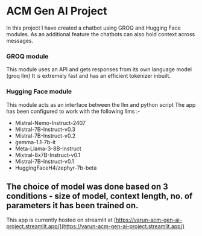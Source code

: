 # ACM Gen AI Project
In this project I have created a chatbot using GROQ and Hugging Face modules.
As an additional feature the chatbots can also hold context across messages.

### GROQ module
This module uses an API and gets responses from its own language model (groq llm)
It is extremely fast and has an efficient tokenizer inbuilt.

### Hugging Face module
This module acts as an interface between the llm and python script
The app has been configured to work with the following llms :-
- Mistral-Nemo-Instruct-2407
- Mistral-7B-Instruct-v0.3
- Mistral-7B-Instruct-v0.2
- gemma-1.1-7b-it
- Meta-Llama-3-8B-Instruct
- Mixtral-8x7B-Instruct-v0.1
- Mistral-7B-Instruct-v0.1
- HuggingFaceH4/zephyr-7b-beta

The choice of model was done based on 3 conditions - size of model, context length, no. of parameters it has been trained on.
---------------------------------------------------------------
This app is currently hosted on streamlit at [https://varun-acm-gen-ai-project.streamlit.app/](https://varun-acm-gen-ai-project.streamlit.app/)
